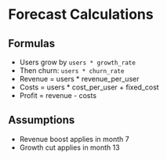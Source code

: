 # Forecast Calculations

## Formulas

- Users grow by `users * growth_rate`
- Then churn: `users * churn_rate`
- Revenue = users * revenue_per_user
- Costs = users * cost_per_user + fixed_cost
- Profit = revenue - costs

## Assumptions

- Revenue boost applies in month 7
- Growth cut applies in month 13
